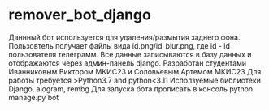 # remover_bot_django
Даннный бот используется для удаления/размытия заднего фона. Пользовтель получает файлы вида id.png/id_blur.png, где id - id пользователя телеграмм. Все данные записываются в базу данных и отображаются через админ-панель django. Разработан студентами Иванниковым Виктором МКИС23 и Соловьевым Артемом МКИС23
Для работы требуется >Python3.7 and python<3.11
Исползуемые библиотеки Django, aiogram, rembg
Для запуска бота прописать в консоль python manage.py bot

